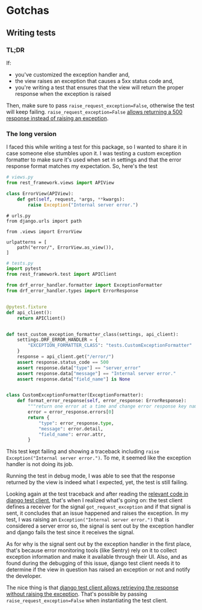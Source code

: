 # Gotchas

## Writing tests

### TL;DR

If:
- you've customized the exception handler and,
- the view raises an exception that causes a 5xx status code and,
- you're writing a test that ensures that the view will return the proper response when the exception is raised

Then, make sure to pass `raise_request_exception=False`, otherwise the test will keep failing. `raise_request_exception=False`
[allows returning a 500 response instead of raising an exception](https://docs.djangoproject.com/en/stable/topics/testing/tools/#exceptions).


### The long version

I faced this while writing a test for this package, so I wanted to share it in case someone else stumbles upon it.
I was testing a custom exception formatter to make sure it's used when set in settings and that the error response
format matches my expectation. So, here's the test

```python
# views.py
from rest_framework.views import APIView

class ErrorView(APIView):
    def get(self, request, *args, **kwargs):
        raise Exception("Internal server error.")
```

```
# urls.py
from django.urls import path

from .views import ErrorView

urlpatterns = [
    path("error/", ErrorView.as_view()),
]
```

```python
# tests.py
import pytest
from rest_framework.test import APIClient

from drf_error_handler.formatter import ExceptionFormatter
from drf_error_handler.types import ErrorResponse


@pytest.fixture
def api_client():
    return APIClient()


def test_custom_exception_formatter_class(settings, api_client):
    settings.DRF_ERROR_HANDLER = {
        "EXCEPTION_FORMATTER_CLASS": "tests.CustomExceptionFormatter"
    }
    response = api_client.get("/error/")
    assert response.status_code == 500
    assert response.data["type"] == "server_error"
    assert response.data["message"] == "Internal server error."
    assert response.data["field_name"] is None


class CustomExceptionFormatter(ExceptionFormatter):
    def format_error_response(self, error_response: ErrorResponse):
        """return one error at a time and change error response key names"""
        error = error_response.errors[0]
        return {
            "type": error_response.type,
            "message": error.detail,
            "field_name": error.attr,
        }
```

This test kept failing and showing a traceback including `raise Exception("Internal server error.")`.
To me, it seemed like the exception handler is not doing its job.

Running the test in debug mode, I was able to see that the response returned by the view is indeed what I expected, yet,
the test is still failing.

Looking again at the test traceback and after reading the [relevant code in django test client](https://github.com/django/django/blob/0b31e024873681e187b574fe1c4afe5e48aeeecf/django/test/client.py#L803-L810),
that's when I realized what's going on: the test client defines a receiver for the signal `got_request_exception`
and if that signal is sent, it concludes that an issue happened and raises the exception.
In my test, I was raising an `Exception("Internal server error.")` that is considered a server error so,
the signal is sent out by the exception handler and django fails the test since it receives the signal.

As for why is the signal sent out by the exception handler in the first place, that's because error monitoring tools
(like Sentry) rely on it to collect exception information and make it available through their UI. Also, and as found
during the debugging of this issue, django test client needs it to determine if the view in question has raised an
exception or not and notify the developer.

The nice thing is that [django test client allows retrieving the response without raising the exception](https://docs.djangoproject.com/en/stable/topics/testing/tools/#exceptions).
That's possible by passing `raise_request_exception=False` when instantiating the test client.

